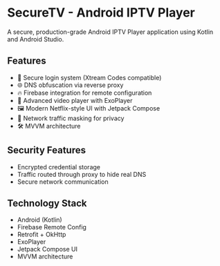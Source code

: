 # SecureTV - Android IPTV Player

A secure, production-grade Android IPTV Player application using Kotlin and Android Studio.

## Features

- 🔐 Secure login system (Xtream Codes compatible)
- 🌐 DNS obfuscation via reverse proxy
- 🔥 Firebase integration for remote configuration
- 🎥 Advanced video player with ExoPlayer
- 🖼️ Modern Netflix-style UI with Jetpack Compose
- 🧪 Network traffic masking for privacy
- 🛠️ MVVM architecture

## Security Features

- Encrypted credential storage
- Traffic routed through proxy to hide real DNS
- Secure network communication

## Technology Stack

- Android (Kotlin)
- Firebase Remote Config
- Retrofit + OkHttp
- ExoPlayer
- Jetpack Compose UI
- MVVM architecture
